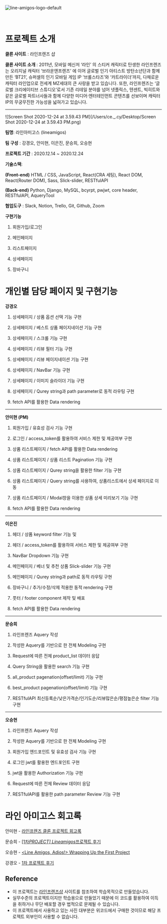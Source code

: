 ![line-amigos-logo-default](/Users/ce._.cy/Desktop/line-amigos-logo-default.png)

<br>

<h1>프로젝트 소개</h1>

**클론 사이트** : 라인프렌즈 샵

**클론 사이트 소개** : 2011년, 모바일 메신저 ‘라인’ 의 스티커 캐릭터로 탄생한 라인프렌즈는 오리지널 캐릭터 ‘브라운앤프렌즈’ 에 이어 글로벌 인기 아티스트 방탄소년단과 함께 만든 ‘BT21’, 슈퍼셀의 인기 모바일 게임 IP ‘브롤스타즈’와 ‘카트라이더’까지, 다채로운 캐릭터 라인업으로 전세계 MZ세대의 큰 사랑을 받고 있습니다. 또한, 라인프렌즈는 ‘글로벌 크리에이티브 스튜디오’로서 기존 리테일 분야를 넘어 넷플릭스, 텐센트, 빅히트와 같은 글로벌 파트너사들과 함께 다양한 미디어·엔터테인먼트 콘텐츠를 선보이며 캐릭터 IP의 무궁무진한 가능성을 넓혀가고 있습니다.

---

![Screen Shot 2020-12-24 at 3.59.43 PM](/Users/ce.\_.cy/Desktop/Screen Shot 2020-12-24 at 3.59.43 PM.png)

**팀명**: 라인아미고스 (lineamigos)

**팀 구성** : 강경오, 안미현, 이은진, 문승희, 오승현

**프로젝트 기간** : 2020.12.14 ~ 2020.12.24

**기술스택**:

**(Front-end)** HTML / CSS, JavaScript, React(CRA 세팅), React DOM, React(Router DOM), Sass, Slick-slider, RESTfulAPI

**(Back-end)** Python, Django, MySQL, bcyrpt, pwjwt, core header, RESTfulAPI, AqueryTool

**협업도구** : Slack, Notion, Trello, Git, Github, Zoom

**구현기능**

1. 회원가입/로그인

2. 메인페이지

3. 리스트페이지

4. 상세페이지

5. 장바구니

# 개인별 담당 페이지 및 구현기능

**강경오**

1. 상세페이지 / 상품 옵션 선택 기능 구현

2. 상세페이지 / 베스트 상품 페이지네이션 기능 구현

3. 상세페이지 / 스크롤 기능 구현

4. 상세페이지 / 리뷰 필터 기능 구현

5. 상세페이지 / 리뷰 페이지네이션 기능 구현

6. 상세페이지 / NavBar 기능 구현

7. 상세페이지 / 이미지 슬라이더 기능 구현

8. 상세페이지 / Qurey string과 path parameter로 동적 라우팅 구현

9. fetch API를 활용한 Data rendering

---

**안미현 (PM)**

1. 회원가입 / 유효성 검사 기능 구현

2. 로그인 / access_token를 활용하여 서비스 제한 및 제공여부 구현

3. 상품 리스트페이지 / fetch API를 활용한 Data rendering

4. 상품 리스트페이지 / 상품 리스트 Pagination 기능 구현

5. 상품 리스트페이지 / Qurey string을 활용한 filter 기능 구현

6. 상품 리스트페이지 / Query string를 사용하여, 상품리스트에서 상세 페이지로 이동

7. 상품 리스트페이지 / Modal창을 이용한 상품 상세 미리보기 기능 구현

8. fetch API를 활용한 Data rendering

---

**이은진**

1. 헤더 / 상품 keyword filter 기능 및

2. 헤더 / access_token를 활용하여 서비스 제한 및 제공여부 구현

3. NavBar Dropdown 기능 구현

4. 메인페이지 / 베너 및 추천 상품 Slick-slider 기능 구현

5. 메인페이지 / Qurey string과 path로 동적 라우팅 구현

6. 장바구니 / 추가/수정/삭제 적용한 동적 rendering 구현

7. 풋터 / footer component 제작 및 배포

8. fetch API를 활용한 Data rendering

---

**문승희**

1. 라인프렌즈 Aquery 작성

2. 작성한 Aquery를 기반으로 한 전체 Modeling 구현

3. Request에 따른 전체 product_list 데이터 응답

4. Query String을 활용한 search 기능 구현

5. all_product pagenation(offset/limit) 기능 구현

6. best_product pagenation(offset/limit) 기능 구현

7. RESTfulAPI 최신등록순/낮은가격순/인기도순/리뷰많은순/평점높은순 filter 기능 구현

---

**오승현**

1. 라인프렌즈 Aquery 작성

2. 작성한 Aquery를 기반으로 한 전체 Modeling 구현

3. 회원가입 엔드포인트 및 유효성 검사 기능 구현

4. 로그인 jwt를 활용한 엔드포인트 구현

5. jwt을 활용한 Authorization 기능 구현

6. Request에 따른 전체 Review 데이터 응답

7. RESTfulAPI를 활용한 path parameter Review 기능 구현

# 라인 아미고스 회고록

안미현 - [라인프렌즈 클론 프로젝트 회고록](https://velog.io/@dev_cecy/%EB%9D%BC%EC%9D%B8%ED%94%84%EB%A0%8C%EC%A6%88-%ED%81%B4%EB%A1%A0-%ED%94%84%EB%A1%9C%EC%A0%9D%ED%8A%B8-%ED%9A%8C%EA%B3%A0%EB%A1%9D)

문승희 - [[1차*PROJECT] Lineamigos*프로젝트 후기](https://codermun-log.tistory.com/187)

오승현 - [<Line Amigos, Adios!> Wrapping Up the First Project](https://velog.io/@petersoh/Line-Amigos-Adios)

강경오 - [1차 프로젝트 후기](https://velog.io/@kangko05/1%EC%B0%A8-%ED%94%84%EB%A1%9C%EC%A0%9D%ED%8A%B8-%ED%9B%84%EA%B8%B0)

## Reference

- 이 프로젝트는 [라인프렌즈샵](https://brand.naver.com/linefriends) 사이트를 참조하여 학습목적으로 만들었습니다.
- 실무수준의 프로젝트이지만 학습용으로 만들었기 때문에 이 코드를 활용하여 이득을 취하거나 무단 배포할 경우 법적으로 문제될 수 있습니다.
- 이 프로젝트에서 사용하고 있는 사진 대부분은 위코드에서 구매한 것이므로 해당 프로젝트 외부인이 사용할 수 없습니다.
